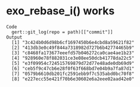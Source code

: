 # exo_rebase_i() works

    Code
      gert::git_log(repo = path)[["commit"]]
    Output
      [1] "3c424b0d6d98b6cf1697450b6e4cbd8a59621f82"
      [2] "413db3e0c49f844a7318982d727b6b42774465b9"
      [3] "c8468fa173677eeefd57b046272ca0cae4ae1b23"
      [4] "928960e78f882031ce3e08ee50dcb41778da22c5"
      [5] "e3f09954c724515769879d72d77e48ade0db69d9"
      [6] "ceb5f9c47cb6e28f0f63f668bd7e04b9a7fa87d1"
      [7] "0579b6610db201fc2591ebb9f7c535abd0bc70f8"
      [8] "e227ecc55e421f70b6e30602e6a2eee02aad42e0"

